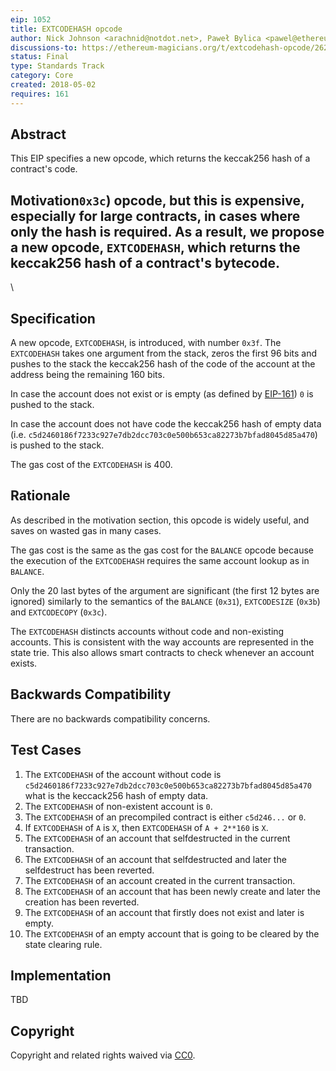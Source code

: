 ```yaml
---
eip: 1052
title: EXTCODEHASH opcode
author: Nick Johnson <arachnid@notdot.net>, Paweł Bylica <pawel@ethereum.org>
discussions-to: https://ethereum-magicians.org/t/extcodehash-opcode/262
status: Final
type: Standards Track
category: Core
created: 2018-05-02
requires: 161
---
```


## Abstract
This EIP specifies a new opcode, which returns the keccak256 hash of a contract's code.

## Motivation`0x3c`) opcode, but this is expensive, especially for large contracts, in cases where only the hash is required. As a result, we propose a new opcode, `EXTCODEHASH`, which returns the keccak256 hash of a contract's bytecode.

\









## Specification

A new opcode, `EXTCODEHASH`, is introduced, with number `0x3f`. The `EXTCODEHASH` 
takes one argument from the stack, zeros the first 96 bits 
and pushes to the stack the keccak256 hash of the code of the account 
at the address being the remaining 160 bits. 

In case the account does not exist or is empty (as defined by [EIP-161](./eip-161.md)) `0` is pushed to the stack.

In case the account does not have code the keccak256 hash of empty data
(i.e. `c5d2460186f7233c927e7db2dcc703c0e500b653ca82273b7bfad8045d85a470`)
is pushed to the stack.

The gas cost of the `EXTCODEHASH` is 400.


## Rationale

As described in the motivation section, this opcode is widely useful, and saves 
on wasted gas in many cases.

The gas cost is the same as the gas cost for the `BALANCE` opcode because the 
execution of the `EXTCODEHASH` requires the same account lookup as in `BALANCE`.

Only the 20 last bytes of the argument are significant (the first 12 bytes are 
ignored) similarly to the semantics of the `BALANCE` (`0x31`), `EXTCODESIZE` (`0x3b`) and 
`EXTCODECOPY` (`0x3c`).

The `EXTCODEHASH` distincts accounts without code and non-existing accounts.
This is consistent with the way accounts are represented in the state trie.
This also allows smart contracts to check whenever an account exists.


## Backwards Compatibility

There are no backwards compatibility concerns.


## Test Cases

1. The `EXTCODEHASH` of the account without code is `c5d2460186f7233c927e7db2dcc703c0e500b653ca82273b7bfad8045d85a470`
   what is the keccack256 hash of empty data.
2. The `EXTCODEHASH` of non-existent account is `0`.
3. The `EXTCODEHASH` of an precompiled contract is either `c5d246...` or `0`.
4. If `EXTCODEHASH` of `A` is `X`, then `EXTCODEHASH` of `A + 2**160` is `X`.
5. The `EXTCODEHASH` of an account that selfdestructed in the current transaction.
6. The `EXTCODEHASH` of an account that selfdestructed and later the selfdestruct has been reverted.
7. The `EXTCODEHASH` of an account created in the current transaction.
8. The `EXTCODEHASH` of an account that has been newly create and later the creation has been reverted.
9. The `EXTCODEHASH` of an account that firstly does not exist and later is empty.
10. The `EXTCODEHASH` of an empty account that is going to be cleared by the state clearing rule.


## Implementation
TBD

## Copyright
Copyright and related rights waived via [CC0](https://creativecommons.org/publicdomain/zero/1.0/).

